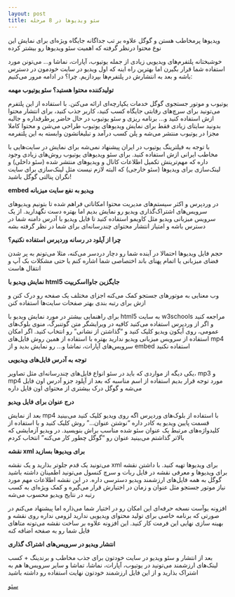 ```yaml
---
layout: post
title: سئو ویدیوها در 8 مرحله
---
```


ویدیوها پرمخاطب هستن و گوگل علاوه بر تب جداگانه جایگاه ویژه‌ای برای نمایش این نوع محتوا درنظر گرفته که اهمیت سئو ویدیوها رو بیشتر کرده

خوشبختانه پلتفرم‌های ویدیویی زیادی از جمله یوتیوب، آپارات، نماشا و… می‌تونن مورد استفاده شما قرار بگیرن اما بهترین راه اینه که اول ویدیو در سایت خودمون در دسترس باشه و بعد به انتشارش در پلتفرم‌ها بپردازیم. چرا؟ در ادامه مرور می‌کنیم:

**تولیدکننده محتوا هستید؟ سئو یوتیوب مهمه**

یوتیوب و موتور جستجوی گوگل خدمات یکپارچه‌ای ارائه می‌کنن. با استفاده از این پلتفرم می‌تونید برای سرچ‌های رقابتی جایگاه کسب کنید، کاربر جذب کنید، برای انتشار محتوا ازش استفاده کنید و… برنامه ریزی و سئو یوتیوب در حال حاضر پرطرفداره و جالبه بدونید سایتای زیادی فقط برای نمایش ویدیوهای یوتیوب طراحی می‌شن و محتوا کاملا مجزا در یوتیوب منتشر می‌شه و پلن کسب درآمد و تبلیغاتشون وابسته به این پلتفرمه

با توجه به فیلترینگ یوتیوب در ایران پیشنهاد نمی‌شه برای نمایش در سایت‌هایی با مخاطب ایرانی ازش استفاده کنید. برای سئو ویدیوهای یوتیوب روش‌های زیادی وجود داره که مهم‌ترینش تکمیل اطلاعات کانال و ویدیوهای منتشر شده (سئو داخلی) و لینک‌سازی برای ویدیوها (سئو خارجی) که البته لازم نیست مثل لینک‌سازی برای سایت نگران پنالتی گوگل باشید!

**embed ویدیو به نفع سایت میزبانه**

در وردپرس و اکثر سیستم‌های مدیریت محتوا امکاناتی فراهم شده تا بتونیم ویدیوهای سرویس‌های اشتراک‌گذاری ویدیو رو نمایش بدیم اما بهتره دست نگهدارید. از یک سرویس میزبانی ویدیو مثل کاویمو استفاده کنید تا فایل ویدیو با آدرس دامنه شما در دسترس باشه و امتیاز انتشار محتوای چندرسانه‌ای برای شما در نظر گرفته بشه

**چرا از آپلود در رسانه وردپرس استفاده نکنیم؟**

حجم فایل ویدیوها احتمالا در آینده شما رو دچار دردسر می‌کنه، مثلا می‌تونم به پر شدن فضای میزبانی یا اتمام پهنای باند اختصاصی شما اشاره کنم یا حتی مشکلات بک آپ و انتقال هاست

**نمایش ویدیو با html5 جایگزین جاوااسکریپت**

وب معنایی به موتورهای جستجو کمک می‌کنه اجزای مختلف یک صفحه رو درک کنن و ازش برای رتبه بندی بهتر صفحات سایت‌ها استفاده کنن

برای راهنمایی بیشتر در مورد نمایش ویدیو با html5 به سایت w3schools مراجعه کنید و اگر از وردپرس استفاده می‌کنید کافیه در ویرایشگر متن گوتنبرگ، منوی بلوک‌های عمومی، روی آیکون ویدیو کلیک کنید و “گذاشتن از نشانی” رو انتخاب کنید. اگر امکان استفاده از سرویس میزبانی ویدیو ندارید بهتره با استفاده از همین روش فایل‌های mp4 سرویس‌های آپارات، نماشا و… رو نمایش بدید و از embed استفاده نکنید

**توجه به آدرس فایل‌های ویدیویی**

یکی دیگه از مواردی که باید در سئو انواع فایل‌های چندرسانه‌ای مثل تصاویر، mp3 و mp4 مورد توجه قرار بدیم استفاده از اسم مناسبه که بعد از آپلود جزو آدرس اون فایل می‌شه و گوگل درک بیشتری از محتوای اون فایل داره

**درج عنوان برای فایل ویدیو**

بعد از نمایش mp4 با استفاده از بلوک‌های وردپرس اگه روی ویدیو کلیک کنید می‌بینید قسمت پایین ویدیو یه کادر داره “نوشتن عنوان…” روش کلیک کنید و با استفاده از کلیدواژه‌های مرتبط یک عنوان سئو شده مناسب براش بنویسید. در ویدیو آزمایشی که بالاتر گذاشتم می‌بینید عنوان رو “گوگل چطور کار می‌کنه” انتخاب کردم

**نقشه xml برای ویدیوها بسازید**

می‌تونید یک قدم جلوتر بذارید و یک نقشه xml برای ویدیوها تهیه کنید. با داشتن نقشه برای ویدیوها و معرفی نقشه در فایل ربات و سرچ کنسول می‌تونید اطمینان داشته باشید گوگل به همه فایل‌های ارزشمند ویدیو دسترسی داره. در این نقشه اطلاعات مهم مورد نیاز موتور جستجو مثل عنوان و زمان در اختیارش قرار می‌گیره و کمک ویژه‌ای به کسب رتبه در نتایج ویدیو محسوب می‌شه

افزونه یوآست نسخه حرفه‌ای این امکان رو در اختیار شما می‌ذاره اما پیشنهاد می‌کنم در صورتی که برنامه خاصی برای تولید محتوای ویدیویی ندارید لزومی نداره روی نقشه و بهینه سازی نهایی این فرمت کار کنید. این افزونه علاوه بر ساخت نقشه می‌تونه متاهای فایل شما رو به صفحه اضافه کنه

**انتشار ویدیو در سرویس‌های اشتراک گذاری**

بعد از انتشار و سئو ویدیو در سایت خودتون برای جذب مخاطب و برندینگ + کسب لینک‌های ارزشمند می‌تونید در یوتیوب، آپارات، نماشا، تماشا و سایر سرویس‌ها هم به اشتراک بذارید و از این فایل ارزشمند خودتون نهایت استفاده رو داشته باشید

<a href="{{ site.url }}/seo" class="button">سئو</a>
